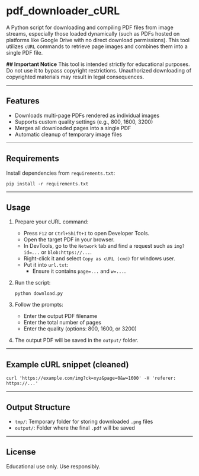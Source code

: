# pdf_downloader_cURL

A Python script for downloading and compiling PDF files from image streams, especially those loaded dynamically (such as PDFs hosted on platforms like Google Drive with no direct download permissions). This tool utilizes `cURL` commands to retrieve page images and combines them into a single PDF file.

**## Important Notice**
This tool is intended strictly for educational purposes. Do not use it to bypass copyright restrictions. Unauthorized downloading of copyrighted materials may result in legal consequences.

---

## Features
- Downloads multi-page PDFs rendered as individual images
- Supports custom quality settings (e.g., 800, 1600, 3200)
- Merges all downloaded pages into a single PDF
- Automatic cleanup of temporary image files

---

## Requirements

Install dependencies from `requirements.txt`:

`pip install -r requirements.txt`

---

## Usage

1. Prepare your cURL command:
   - Press `F12` or `Ctrl+Shift+I` to open Developer Tools.
   - Open the target PDF in your browser.
   - In DevTools, go to the `Network` tab and find a request such as `img?id=...` or `blob:https://...`.
   - Right-click it and select `Copy as cURL (cmd)` for windows user.
   - Put it into `url.txt`:
     - Ensure it contains `page=...` and `w=...`.

2. Run the script:

    `python download.py`

3. Follow the prompts:
   - Enter the output PDF filename
   - Enter the total number of pages
   - Enter the quality (options: 800, 1600, or 3200)

4. The output PDF will be saved in the `output/` folder.

---

## Example cURL snippet (cleaned)

`curl 'https://example.com/img?ck=xyz&page=0&w=1600' -H 'referer: https://...'`

---

## Output Structure
- `tmp/`: Temporary folder for storing downloaded `.png` files
- `output/`: Folder where the final `.pdf` will be saved

---

## License
Educational use only. Use responsibly.
